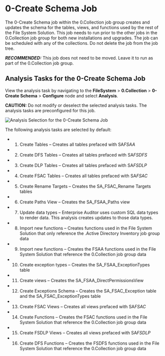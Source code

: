 # 0-Create Schema Job

The 0-Create Schema job within the 0.Collection job group creates and updates the schema for the
tables, views, and functions used by the rest of the File System Solution. This job needs to run
prior to the other jobs in the 0.Collection job group for both new installations and upgrades. The
job can be scheduled with any of the collections. Do not delete the job from the job tree.

**_RECOMMENDED:_** This job does not need to be moved. Leave it to run as part of the 0.Collection
job group.

## Analysis Tasks for the 0-Create Schema Job

View the analysis task by navigating to the **FileSystem** > **0.Collection** > **0-Create
Schema** > **Configure** node and select **Analysis**.

**CAUTION:** Do not modify or deselect the selected analysis tasks. The analysis tasks are
preconfigured for this job.

![Analysis Selection for the 0-Create Schema Job](/img/versioned_docs/accessanalyzer_11.6/accessanalyzer/solutions/filesystem/collection/createschemaanalysis.webp)

The following analysis tasks are selected by default:

- 1. Create Tables – Creates all tables prefaced with SA*FSAA*
- 2. Create DFS Tables – Creates all tables prefaced with SA*FSDFS*
- 3. Create DLP Tables – Creates all tables prefaced with SA*FSDLP*
- 4. Create FSAC Tables – Creates all tables prefaced with SA*FSAC*
- 5. Create Rename Targets – Creates the SA_FSAC_Rename Targets tables
- 6. Create Paths View – Creates the SA_FSAA_Paths view
- 7. Update data types – Enterprise Auditor uses custom SQL data types to render data. This
     analysis creates updates to those data types.
- 8. Import new functions – Creates functions used in the File System Solution that only reference
     the .Active Directory Inventory job group data
- 9. Import new functions – Creates the FSAA functions used in the File System Solution that
     reference the 0.Collection job group data
- 10. Create exception types – Creates the SA_FSAA_ExceptionTypes table
- 11. Create views – Creates the SA_FSAA_DirectPermissionsView
- 12. Create Exceptions Schema – Creates the SA_FSAC_Exception table and the
      SA_FSAC_ExceptionTypes table
- 13. Create FSAC Views – Creates all views prefaced with SA*FSAC*
- 14. Create Functions – Creates the FSAC functions used in the File System Solution that
      reference the 0.Collection job group data
- 15. Create FSDLP Views – Creates all views prefaced with SA*FSDLP*
- 16. Create DFS Functions – Creates the FSDFS functions used in the File System Solution that
      reference the 0.Collection job group data
